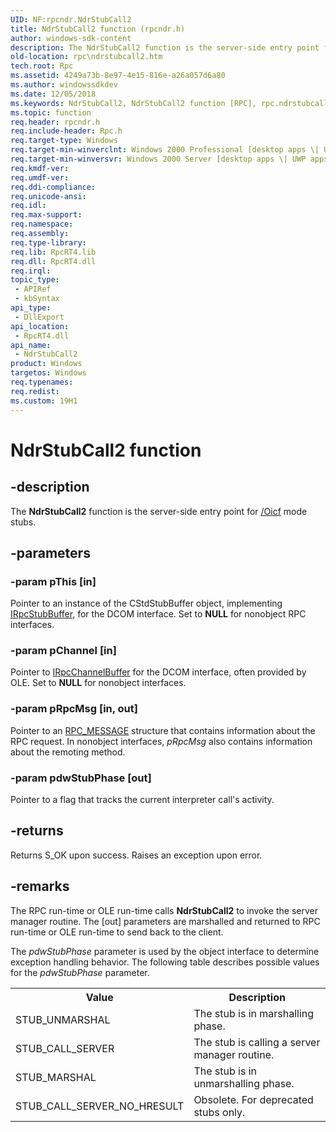 ```yaml
---
UID: NF:rpcndr.NdrStubCall2
title: NdrStubCall2 function (rpcndr.h)
author: windows-sdk-content
description: The NdrStubCall2 function is the server-side entry point for /Oicf mode stubs.
old-location: rpc\ndrstubcall2.htm
tech.root: Rpc
ms.assetid: 4249a73b-8e97-4e15-816e-a26a057d6a80
ms.author: windowssdkdev
ms.date: 12/05/2018
ms.keywords: NdrStubCall2, NdrStubCall2 function [RPC], rpc.ndrstubcall2, rpcndr/NdrStubCall2
ms.topic: function
req.header: rpcndr.h
req.include-header: Rpc.h
req.target-type: Windows
req.target-min-winverclnt: Windows 2000 Professional [desktop apps \| UWP apps]
req.target-min-winversvr: Windows 2000 Server [desktop apps \| UWP apps]
req.kmdf-ver: 
req.umdf-ver: 
req.ddi-compliance: 
req.unicode-ansi: 
req.idl: 
req.max-support: 
req.namespace: 
req.assembly: 
req.type-library: 
req.lib: RpcRT4.lib
req.dll: RpcRT4.dll
req.irql: 
topic_type:
 - APIRef
 - kbSyntax
api_type:
 - DllExport
api_location:
 - RpcRT4.dll
api_name:
 - NdrStubCall2
product: Windows
targetos: Windows
req.typenames: 
req.redist: 
ms.custom: 19H1
---
```


# NdrStubCall2 function


## -description


The <b>NdrStubCall2</b> function is the server-side entry point for <a href="https://docs.microsoft.com/windows/desktop/Midl/-oi">/Oicf</a> mode stubs.  


## -parameters




### -param pThis [in]

Pointer to an instance of the CStdStubBuffer object, implementing  <a href="https://docs.microsoft.com/windows/desktop/api/objidl/nn-objidl-irpcstubbuffer">IRpcStubBuffer</a>, for the DCOM interface.  Set to <b>NULL</b> for nonobject RPC interfaces.


### -param pChannel [in]

Pointer to <a href="https://docs.microsoft.com/windows/desktop/api/objidl/nn-objidl-irpcchannelbuffer">IRpcChannelBuffer</a> for the DCOM interface, often provided by OLE. Set to <b>NULL</b> for nonobject interfaces.


### -param pRpcMsg [in, out]

Pointer to an <a href="https://docs.microsoft.com/windows/desktop/api/rpcdcep/ns-rpcdcep-_rpc_message">RPC_MESSAGE</a> structure that  contains information about the RPC request. In nonobject interfaces, <i>pRpcMsg</i> also contains information about the remoting method.


### -param pdwStubPhase [out]

Pointer to a flag that tracks the current interpreter call's activity.


## -returns



Returns S_OK upon success. Raises an exception upon error.




## -remarks



The RPC run-time or OLE run-time calls <b>NdrStubCall2</b> to invoke the server manager routine. The [out] parameters are marshalled and returned to RPC run-time or OLE run-time to send back to the client.

The <i>pdwStubPhase</i> parameter is used by the object interface to determine exception handling behavior. The following table describes possible values for the <i>pdwStubPhase</i> parameter.

<table>
<tr>
<th>Value</th>
<th>Description</th>
</tr>
<tr>
<td>STUB_UNMARSHAL</td>
<td>The stub is in marshalling phase.</td>
</tr>
<tr>
<td>STUB_CALL_SERVER</td>
<td>The stub is calling a server manager routine.</td>
</tr>
<tr>
<td>STUB_MARSHAL</td>
<td>The stub is in unmarshalling phase.</td>
</tr>
<tr>
<td>STUB_CALL_SERVER_NO_HRESULT</td>
<td>Obsolete. For deprecated stubs only.</td>
</tr>
</table>
 



